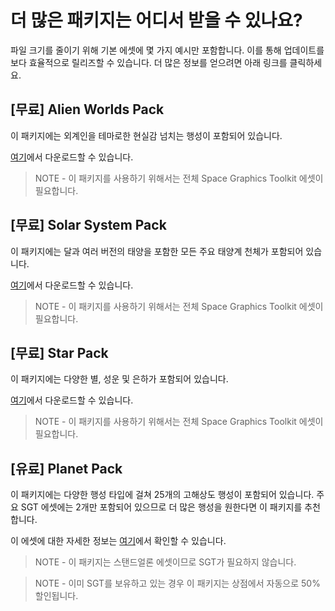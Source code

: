 # 더 많은 패키지는 어디서 받을 수 있나요?

파일 크기를 줄이기 위해 기본 에셋에 몇 가지 예시만 포함합니다. 이를 통해 업데이트를 보다 효율적으로 릴리즈할 수 있습니다. 더 많은 정보를 얻으려면 아래 링크를 클릭하세요.

## [무료] Alien Worlds Pack

이 패키지에는 외계인을 테마로한 현실감 넘치는 행성이 포함되어 있습니다.

[여기](https://bitbucket.org/Darkcoder/spacegraphicstoolkitpacks/downloads/AlienWorldsPack_3_9_3.unitypackage)에서 다운로드할 수 있습니다.

> NOTE - 이 패키지를 사용하기 위해서는 전체 Space Graphics Toolkit 에셋이 필요합니다.

## [무료] Solar System Pack

이 패키지에는 달과 여러 버전의 태양을 포함한 모든 주요 태양계 천체가 포함되어 있습니다.

[여기](https://bitbucket.org/Darkcoder/spacegraphicstoolkitpacks/downloads/SolarSystemPack_3_9_5.unitypackage)에서 다운로드할 수 있습니다.

> NOTE - 이 패키지를 사용하기 위해서는 전체 Space Graphics Toolkit 에셋이 필요합니다.

## [무료] Star Pack

이 패키지에는 다양한 별, 성운 및 은하가 포함되어 있습니다.

[여기](https://bitbucket.org/Darkcoder/spacegraphicstoolkitpacks/downloads/StarPack_3_8_0.unitypackage)에서 다운로드할 수 있습니다.

> NOTE - 이 패키지를 사용하기 위해서는 전체 Space Graphics Toolkit 에셋이 필요합니다.

## [유료] Planet Pack

이 패키지에는 다양한 행성 타입에 걸쳐 25개의 고해상도 행성이 포함되어 있습니다. 주요 SGT 에셋에는 2개만 포함되어 있으므로 더 많은 행성을 원한다면 이 패키지를 추천합니다.

이 에셋에 대한 자세한 정보는 [여기](https://carloswilkes.com/Get/PlanetPack)에서 확인할 수 있습니다.

> NOTE - 이 패키지는 스탠드얼론 에셋이므로 SGT가 필요하지 않습니다.

> NOTE - 이미 SGT를 보유하고 있는 경우 이 패키지는 상점에서 자동으로 50% 할인됩니다.